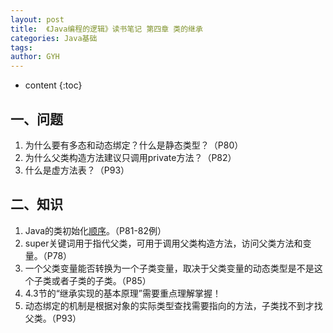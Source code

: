 ```yaml
---
layout: post
title:  《Java编程的逻辑》读书笔记 第四章 类的继承
categories: Java基础
tags: 
author: GYH
---
```


* content
{:toc}

## 一、问题

1. 为什么要有多态和动态绑定？什么是静态类型？（P80）
2. 为什么父类构造方法建议只调用private方法？（P82）
3. 什么是虚方法表？（P93）


## 二、知识

1. Java的类初始化[顺序](https://blog.csdn.net/xyajia/article/details/80922329)。（P81-82例）
2. super关键词用于指代父类，可用于调用父类构造方法，访问父类方法和变量。（P78）
3. 一个父类变量能否转换为一个子类变量，取决于父类变量的动态类型是不是这个子类或者子类的子类。（P85）
4. 4.3节的“继承实现的基本原理”需要重点理解掌握！
5. 动态绑定的机制是根据对象的实际类型查找需要指向的方法，子类找不到才找父类。（P93）
